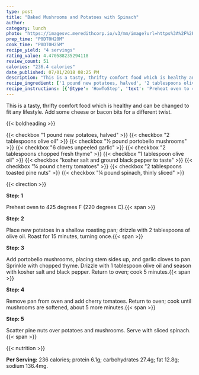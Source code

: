 ```yaml
---
type: post
title: "Baked Mushrooms and Potatoes with Spinach"
author: 
category: lunch
photo: "https://imagesvc.meredithcorp.io/v3/mm/image?url=https%3A%2F%2Fimages.media-allrecipes.com%2Fuserphotos%2F1017406.jpg"
prep_time: "P0DT0H20M"
cook_time: "P0DT0H25M"
recipe_yield: "4 servings"
rating_value: 4.470588235294118
review_count: 51
calories: "236.4 calories"
date_published: 07/01/2018 08:25 PM
description: "This is a tasty, thrifty comfort food which is healthy and can be changed to fit any lifestyle. Add some cheese or bacon bits for a different twist."
recipe_ingredient: ['1 pound new potatoes, halved', '2 tablespoons olive oil', '½ pound portobello mushrooms', '6 cloves unpeeled garlic', '2 tablespoons chopped fresh thyme', '1 tablespoon olive oil', 'kosher salt and ground black pepper to taste', '¼ pound cherry tomatoes', '2 tablespoons toasted pine nuts', '¼ pound spinach, thinly sliced']
recipe_instructions: [{'@type': 'HowToStep', 'text': 'Preheat oven to 425 degrees F (220 degrees C).\n'}, {'@type': 'HowToStep', 'text': 'Place new potatoes in a shallow roasting pan; drizzle with 2 tablespoons of olive oil. Roast for 15 minutes, turning once.\n'}, {'@type': 'HowToStep', 'text': 'Add portobello mushrooms, placing stem sides up, and garlic cloves to pan. Sprinkle with chopped thyme. Drizzle with 1 tablespoon olive oil and season with kosher salt and black pepper. Return to oven; cook 5 minutes.\n'}, {'@type': 'HowToStep', 'text': 'Remove pan from oven and add cherry tomatoes. Return to oven; cook until mushrooms are softened, about 5 more minutes.\n'}, {'@type': 'HowToStep', 'text': 'Scatter pine nuts over potatoes and mushrooms. Serve with sliced spinach.\n'}]
---
```


This is a tasty, thrifty comfort food which is healthy and can be changed to fit any lifestyle. Add some cheese or bacon bits for a different twist. 

{{< boldheading >}}

{{< checkbox "1 pound new potatoes, halved" >}}
{{< checkbox "2 tablespoons olive oil" >}}
{{< checkbox "½ pound portobello mushrooms" >}}
{{< checkbox "6 cloves unpeeled garlic" >}}
{{< checkbox "2 tablespoons chopped fresh thyme" >}}
{{< checkbox "1 tablespoon olive oil" >}}
{{< checkbox "kosher salt and ground black pepper to taste" >}}
{{< checkbox "¼ pound cherry tomatoes" >}}
{{< checkbox "2 tablespoons toasted pine nuts" >}}
{{< checkbox "¼ pound spinach, thinly sliced" >}}


{{< direction >}}

**Step: 1**

Preheat oven to 425 degrees F (220 degrees C).{{< span >}}

**Step: 2**

Place new potatoes in a shallow roasting pan; drizzle with 2 tablespoons of olive oil. Roast for 15 minutes, turning once.{{< span >}}

**Step: 3**

Add portobello mushrooms, placing stem sides up, and garlic cloves to pan. Sprinkle with chopped thyme. Drizzle with 1 tablespoon olive oil and season with kosher salt and black pepper. Return to oven; cook 5 minutes.{{< span >}}

**Step: 4**

Remove pan from oven and add cherry tomatoes. Return to oven; cook until mushrooms are softened, about 5 more minutes.{{< span >}}

**Step: 5**

Scatter pine nuts over potatoes and mushrooms. Serve with sliced spinach.{{< span >}}

{{< nutrition >}}

**Per Serving:** 236 calories; protein 6.1g; carbohydrates 27.4g; fat 12.8g; sodium 136.4mg.
